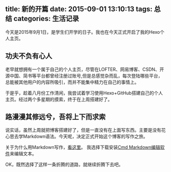 title: 新的开篇
date: 2015-09-01 13:10:13
tags: 总结
categories: 生活记录
---



今天是2015年9月1日，是学生们开学的日子。我也在今天正式开启了我的Hexo个人主页。
<!-- more -->

## 功夫不负有心人


老早就想拥有一个属于自己的个人主页，尽管在LOFTER、网易博客、CSDN、开源中国、简书等平台都曾经注册过账号,但是总感觉杂而乱，每次登陆哪些平台，总能被其他用户的内容所吸引，而并不能集中精力在自己的事情上。


于是乎，趁着八月份工作清闲，我尝试着学习使用Hexo+GitHub搭建自己的个人主页。经过两个多星期的摸索，终于在上周搭建好了。


## 路漫漫其修远兮，吾将上下而求索


说实话，虽然上周就把博客搭建好了，但是一直没有在上面写东西。主要是没有花心思去学Markdown语法。今天呢，决定正式开始这个博客的写作之旅。

关于为什么用Markdown写作，[看这里](http://wlog.cn/soft/why-use-markdown.html)。
我选择下载安装[Cmd Markdown编辑软件](https://www.zybuluo.com/cmd/)来编辑文本。

OK，既然选择了这样一条折腾的道路，就继续折腾下去吧。




